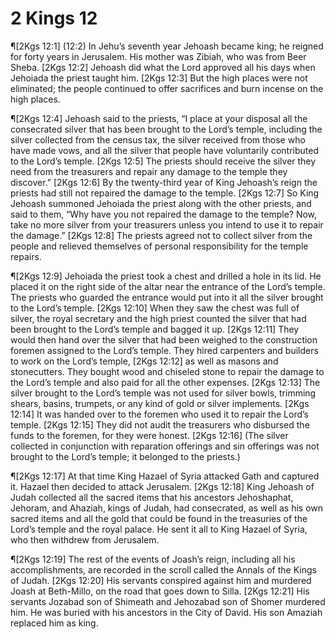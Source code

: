 # 2 Kings 12

¶[2Kgs 12:1] (12:2) In Jehu’s seventh year Jehoash became king; he reigned for forty years in Jerusalem. His mother was Zibiah, who was from Beer Sheba.
[2Kgs 12:2] Jehoash did what the Lord approved all his days when Jehoiada the priest taught him.
[2Kgs 12:3] But the high places were not eliminated; the people continued to offer sacrifices and burn incense on the high places.

¶[2Kgs 12:4] Jehoash said to the priests, “I place at your disposal all the consecrated silver that has been brought to the Lord’s temple, including the silver collected from the census tax, the silver received from those who have made vows, and all the silver that people have voluntarily contributed to the Lord’s temple.
[2Kgs 12:5] The priests should receive the silver they need from the treasurers and repair any damage to the temple they discover.”
[2Kgs 12:6] By the twenty-third year of King Jehoash’s reign the priests had still not repaired the damage to the temple.
[2Kgs 12:7] So King Jehoash summoned Jehoiada the priest along with the other priests, and said to them, “Why have you not repaired the damage to the temple? Now, take no more silver from your treasurers unless you intend to use it to repair the damage.”
[2Kgs 12:8] The priests agreed not to collect silver from the people and relieved themselves of personal responsibility for the temple repairs.

¶[2Kgs 12:9] Jehoiada the priest took a chest and drilled a hole in its lid. He placed it on the right side of the altar near the entrance of the Lord’s temple. The priests who guarded the entrance would put into it all the silver brought to the Lord’s temple.
[2Kgs 12:10] When they saw the chest was full of silver, the royal secretary and the high priest counted the silver that had been brought to the Lord’s temple and bagged it up.
[2Kgs 12:11] They would then hand over the silver that had been weighed to the construction foremen assigned to the Lord’s temple. They hired carpenters and builders to work on the Lord’s temple,
[2Kgs 12:12] as well as masons and stonecutters. They bought wood and chiseled stone to repair the damage to the Lord’s temple and also paid for all the other expenses.
[2Kgs 12:13] The silver brought to the Lord’s temple was not used for silver bowls, trimming shears, basins, trumpets, or any kind of gold or silver implements.
[2Kgs 12:14] It was handed over to the foremen who used it to repair the Lord’s temple.
[2Kgs 12:15] They did not audit the treasurers who disbursed the funds to the foremen, for they were honest.
[2Kgs 12:16] (The silver collected in conjunction with reparation offerings and sin offerings was not brought to the Lord’s temple; it belonged to the priests.)

¶[2Kgs 12:17] At that time King Hazael of Syria attacked Gath and captured it. Hazael then decided to attack Jerusalem.
[2Kgs 12:18] King Jehoash of Judah collected all the sacred items that his ancestors Jehoshaphat, Jehoram, and Ahaziah, kings of Judah, had consecrated, as well as his own sacred items and all the gold that could be found in the treasuries of the Lord’s temple and the royal palace. He sent it all to King Hazael of Syria, who then withdrew from Jerusalem.

¶[2Kgs 12:19] The rest of the events of Joash’s reign, including all his accomplishments, are recorded in the scroll called the Annals of the Kings of Judah.
[2Kgs 12:20] His servants conspired against him and murdered Joash at Beth-Millo, on the road that goes down to Silla.
[2Kgs 12:21] His servants Jozabad son of Shimeath and Jehozabad son of Shomer murdered him. He was buried with his ancestors in the City of David. His son Amaziah replaced him as king.
